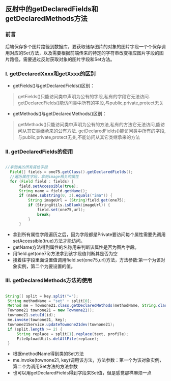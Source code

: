 ## 反射中的getDeclaredFields和getDeclaredMethods方法

### 前言
   后端保存多个图片路径到数据库，要获取储存图片的对象的图片字段一个个保存调用对应的Set方法，以及需要根据前端传来的特定的字符串改变相应图片字段的图片路径，需要通过反射获取对象的图片字段和Set方法。

### Ⅰ. getDeclaredXxxx和getXxxx的区别
- getFields()与getDeclaredFields()区别：
> getFields()只能访问类中声明为公有的字段,私有的字段它无法访问.
> getDeclaredFields()能访问类中所有的字段,与public,private,protect无关  

 - getMethods()与getDeclaredMethods()区别：
 > getMethods()只能访问类中声明为公有的方法,私有的方法它无法访问,能访问从其它类继承来的公有方法.
 > getDeclaredFields()能访问类中所有的字段,与public,private,protect无关,不能访问从其它类继承来的方法  

### Ⅱ. getDeclaredFields的使用
```java
  
//拿到类的所有属性字段
  Field[] fields = one75.getClass().getDeclaredFields();
  //遍历属性字段，拿到image相关的属性
  for (Field field : fields) {
      field.setAccessible(true);
      String name = field.getName();
      if (name.substring(0, 3).equals("ima")) {
          String imageUrl = (String)field.get(one75);
          if (StringUtils.isBlank(imageUrl)) {
              field.set(one75,url);
              break;
          }
      }

```
- 拿到所有属性字段遍历之后，因为字段都是Private要访问每个属性需要先调用setAccessible(true)方法才能访问。
- getName方法得到属性的名称用来判断该属性是否为图片字段。
- 用field.get(one75)方法拿到该字段值判断其是否为空
- 接着往字段里面设置值调用field.set(one75,url)方法，方法参数:第一个为该对象实例，第二个为要设置的值。


### Ⅲ. getDeclaredMethods方法的使用
```java
 
String[] split = key.split("=");
 String methodName = "set" + split[0];
 Method me = Townone21.class.getDeclaredMethods(methodName, String.class);
 Townone21 townone21 = new Townone21();
 townone21.setuId(id);
 me.invoke(townone21, key);
 townone21Service.updateTownone21dev(townone21);
 if (split.length >= 2) {
     String replace = split[1].replace(text, profile);
     FileUploadUtils.delAllFile(replace);
 }

```
- 根据methodName得到类的Set方法
- me.invoke(townone21, key)调用该方法，方法参数：第一个为该对象实例，第二个为调用Set方法的方法参数
- 也可以用getDeclaredFields得到字段来Set值，但是感觉那样麻烦一点
